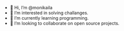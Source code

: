 - 👋 Hi, I’m @monikaila
- 👀 I’m interested in solving challanges.
- 🌱 I’m currently learning programming.
- 💞️ I’m looking to collaborate on open source projects.

<!---
monikaila/monikaila is a ✨ special ✨ repository because its `README.md` (this file) appears on your GitHub profile.
You can click the Preview link to take a look at your changes.
--->
